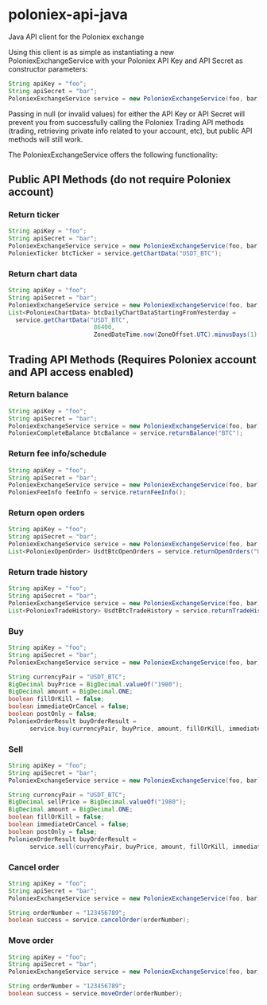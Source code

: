 # poloniex-api-java
Java API client for the Poloniex exchange

Using this client is as simple as instantiating a new PoloniexExchangeService with your Poloniex API Key and API Secret as constructor parameters:

```java
String apiKey = "foo";
String apiSecret = "bar";
PoloniexExchangeService service = new PoloniexExchangeService(foo, bar);
```

Passing in null (or invalid values) for either the API Key or API Secret will prevent you from successfully calling the Poloniex Trading API methods (trading, retrieving private info related to your account, etc), but public API methods will still work. 

The PoloniexExchangeService offers the following functionality:

## Public API Methods (do not require Poloniex account)  

### Return ticker  
```java
String apiKey = "foo";
String apiSecret = "bar";
PoloniexExchangeService service = new PoloniexExchangeService(foo, bar);
PoloniexTicker btcTicker = service.getChartData("USDT_BTC");
```

### Return chart data  
```java
String apiKey = "foo";
String apiSecret = "bar";
PoloniexExchangeService service = new PoloniexExchangeService(foo, bar);
List<PoloniexChartData> btcDailyChartDataStartingFromYesterday = 
  service.getChartData("USDT_BTC", 
                        86400, 
                        ZonedDateTime.now(ZoneOffset.UTC).minusDays(1).toEpochSecond());
```

## Trading API Methods (Requires Poloniex account and API access enabled)  

### Return balance
```java
String apiKey = "foo";
String apiSecret = "bar";
PoloniexExchangeService service = new PoloniexExchangeService(foo, bar);
PoloniexCompleteBalance btcBalance = service.returnBalance("BTC");
```

### Return fee info/schedule
```java
String apiKey = "foo";
String apiSecret = "bar";
PoloniexExchangeService service = new PoloniexExchangeService(foo, bar);
PoloniexFeeInfo feeInfo = service.returnFeeInfo();
```

### Return open orders
```java
String apiKey = "foo";
String apiSecret = "bar";
PoloniexExchangeService service = new PoloniexExchangeService(foo, bar);
List<PoloniexOpenOrder> UsdtBtcOpenOrders = service.returnOpenOrders("USDT_BTC");
```

### Return trade history
```java
String apiKey = "foo";
String apiSecret = "bar";
PoloniexExchangeService service = new PoloniexExchangeService(foo, bar);
List<PoloniexTradeHistory> UsdtBtcTradeHistory = service.returnTradeHistory("USDT_BTC");
```

### Buy
```java
String apiKey = "foo";
String apiSecret = "bar";
PoloniexExchangeService service = new PoloniexExchangeService(foo, bar);

String currencyPair = "USDT_BTC";
BigDecimal buyPrice = BigDecimal.valueOf("1980");
BigDecimal amount = BigDecimal.ONE;
boolean fillOrKill = false;
boolean immediateOrCancel = false;
boolean postOnly = false;
PoloniexOrderResult buyOrderResult = 
      service.buy(currencyPair, buyPrice, amount, fillOrKill, immediateOrCancel, postOnly);
```

### Sell
```java
String apiKey = "foo";
String apiSecret = "bar";
PoloniexExchangeService service = new PoloniexExchangeService(foo, bar);

String currencyPair = "USDT_BTC";
BigDecimal sellPrice = BigDecimal.valueOf("1980");
BigDecimal amount = BigDecimal.ONE;
boolean fillOrKill = false;
boolean immediateOrCancel = false;
boolean postOnly = false;
PoloniexOrderResult buyOrderResult = 
      service.sell(currencyPair, buyPrice, amount, fillOrKill, immediateOrCancel, postOnly);
```

### Cancel order  
```java
String apiKey = "foo";
String apiSecret = "bar";
PoloniexExchangeService service = new PoloniexExchangeService(foo, bar);

String orderNumber = "123456789";
boolean success = service.cancelOrder(orderNumber);
```

### Move order  
```java
String apiKey = "foo";
String apiSecret = "bar";
PoloniexExchangeService service = new PoloniexExchangeService(foo, bar);

String orderNumber = "123456789";
boolean success = service.moveOrder(orderNumber);
```

